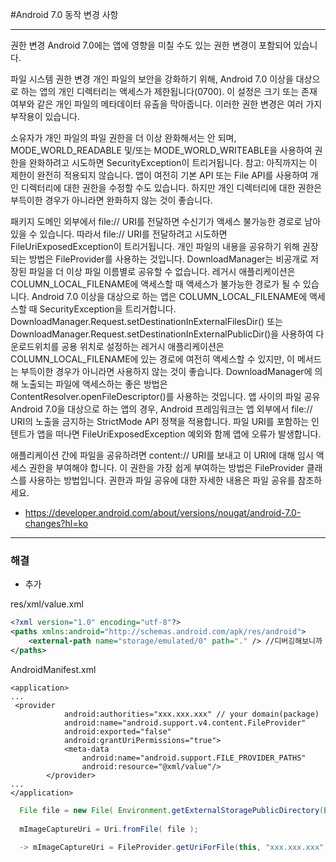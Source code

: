 #Android 7.0 동작 변경 사항



<hr/>

권한 변경
Android 7.0에는 앱에 영향을 미칠 수도 있는 권한 변경이 포함되어 있습니다.

파일 시스템 권한 변경
개인 파일의 보안을 강화하기 위해, Android 7.0 이상을 대상으로 하는 앱의 개인 디렉터리는 액세스가 제한됩니다(0700). 이 설정은 크기 또는 존재 여부와 같은 개인 파일의 메타데이터 유출을 막아줍니다. 이러한 권한 변경은 여러 가지 부작용이 있습니다.

소유자가 개인 파일의 파일 권한을 더 이상 완화해서는 안 되며, MODE_WORLD_READABLE 및/또는 MODE_WORLD_WRITEABLE을 사용하여 권한을 완화하려고 시도하면 SecurityException이 트리거됩니다.
참고: 아직까지는 이 제한이 완전히 적용되지 않습니다. 앱이 여전히 기본 API 또는 File API를 사용하여 개인 디렉터리에 대한 권한을 수정할 수도 있습니다. 하지만 개인 디렉터리에 대한 권한은 부득이한 경우가 아니라면 완화하지 않는 것이 좋습니다.

패키지 도메인 외부에서 file:// URI를 전달하면 수신기가 액세스 불가능한 경로로 남아 있을 수 있습니다. 따라서 file:// URI를 전달하려고 시도하면 FileUriExposedException이 트리거됩니다. 개인 파일의 내용을 공유하기 위해 권장되는 방법은 FileProvider를 사용하는 것입니다.
DownloadManager는 비공개로 저장된 파일을 더 이상 파일 이름별로 공유할 수 없습니다. 레거시 애플리케이션은 COLUMN_LOCAL_FILENAME에 액세스할 때 액세스가 불가능한 경로가 될 수 있습니다. Android 7.0 이상을 대상으로 하는 앱은 COLUMN_LOCAL_FILENAME에 액세스할 때 SecurityException을 트리거합니다. DownloadManager.Request.setDestinationInExternalFilesDir() 또는 DownloadManager.Request.setDestinationInExternalPublicDir()을 사용하여 다운로드위치를 공용 위치로 설정하는 레거시 애플리케이션은 COLUMN_LOCAL_FILENAME에 있는 경로에 여전히 액세스할 수 있지만, 이 메서드는 부득이한 경우가 아니라면 사용하지 않는 것이 좋습니다. DownloadManager에 의해 노출되는 파일에 액세스하는 좋은 방법은 ContentResolver.openFileDescriptor()를 사용하는 것입니다.
앱 사이의 파일 공유
Android 7.0을 대상으로 하는 앱의 경우, Android 프레임워크는 앱 외부에서 file:// URI의 노출을 금지하는 StrictMode API 정책을 적용합니다. 파일 URI를 포함하는 인텐트가 앱을 떠나면 FileUriExposedException 예외와 함께 앱에 오류가 발생합니다.

애플리케이션 간에 파일을 공유하려면 content:// URI를 보내고 이 URI에 대해 임시 액세스 권한을 부여해야 합니다. 이 권한을 가장 쉽게 부여하는 방법은 FileProvider 클래스를 사용하는 방법입니다. 권한과 파일 공유에 대한 자세한 내용은 파일 공유를 참조하세요.

- https://developer.android.com/about/versions/nougat/android-7.0-changes?hl=ko

<hr/>

### 해결 

- 추가

res/xml/value.xml
```xml
<?xml version="1.0" encoding="utf-8"?>
<paths xmlns:android="http://schemas.android.com/apk/res/android">
    <external-path name="storage/emulated/0" path="." /> //디버깅해보니까 0이 자꾸 달라붙어서 넣어줌
</paths>
```

AndroidManifest.xml
```
<application>
...
 <provider
            android:authorities="xxx.xxx.xxx" // your domain(package)
            android:name="android.support.v4.content.FileProvider"
            android:exported="false"
            android:grantUriPermissions="true">
            <meta-data
                android:name="android.support.FILE_PROVIDER_PATHS"
                android:resource="@xml/value"/>
        </provider>
...
</application>
```        

```java
  File file = new File( Environment.getExternalStoragePublicDirectory(Environment.DIRECTORY_PICTURES) + "적절한key값" + 확장자 );
 
  mImageCaptureUri = Uri.fromFile( file );
  
  -> mImageCaptureUri = FileProvider.getUriForFile(this, "xxx.xxx.xxx", file ) ; 
```

